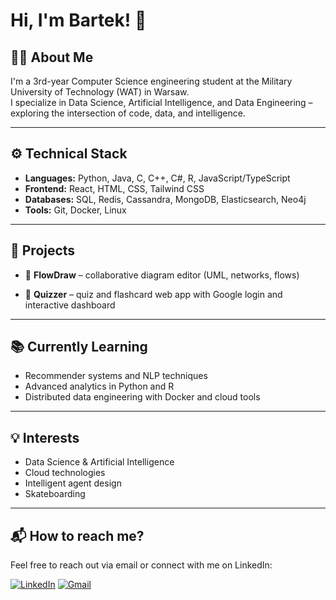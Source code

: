 # Hi, I'm Bartek! 👋

## 👨‍💻 About Me

I'm a 3rd-year Computer Science engineering student at the Military University of Technology (WAT) in Warsaw.  
I specialize in Data Science, Artificial Intelligence, and Data Engineering – exploring the intersection of code, data, and intelligence.  

---

## ⚙️ Technical Stack

- **Languages:** Python, Java, C, C++, C#, R, JavaScript/TypeScript
- **Frontend:** React, HTML, CSS, Tailwind CSS
- **Databases:** SQL, Redis, Cassandra, MongoDB, Elasticsearch, Neo4j
- **Tools:** Git, Docker, Linux

---

## 🚀 Projects

- 🔷 **FlowDraw** – collaborative diagram editor (UML, networks, flows)  
  
- 🧠 **Quizzer** – quiz and flashcard web app with Google login and interactive dashboard  
  
---

## 📚 Currently Learning

- Recommender systems and NLP techniques
- Advanced analytics in Python and R
- Distributed data engineering with Docker and cloud tools

---

## 💡 Interests

- Data Science & Artificial Intelligence  
- Cloud technologies  
- Intelligent agent design  
- Skateboarding

---

## 📬 How to reach me?

Feel free to reach out via email or connect with me on LinkedIn:

[![LinkedIn](https://img.shields.io/badge/LinkedIn-blue?logo=linkedin&logoColor=white)](https://linkedin.com/in/bartosz-billik-701502372/)
[![Gmail](https://img.shields.io/badge/Gmail-bartekbillik@gmail.com-red?logo=gmail&logoColor=white)](mailto:bartekbillik@gmail.com)
